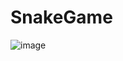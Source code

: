 # SnakeGame
![image](https://user-images.githubusercontent.com/78672319/218724473-f36cabe0-8a7c-47d1-8d4a-d810e0797102.png)
